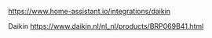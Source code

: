
https://www.home-assistant.io/integrations/daikin

Daikin
https://www.daikin.nl/nl_nl/products/BRP069B41.html